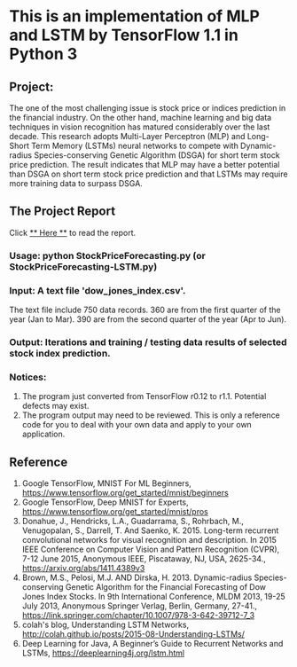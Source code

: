 # This is an implementation of MLP and LSTM by TensorFlow 1.1 in Python 3

## Project:
The one of the most challenging issue is stock price or indices prediction in the financial industry. On the other hand, machine learning and big data techniques in vision recognition has matured considerably over the last decade. This research adopts Multi-Layer Perceptron (MLP) and Long-Short Term Memory (LSTMs) neural networks to compete with Dynamic-radius Species-conserving Genetic Algorithm (DSGA) for short term stock price prediction. The result indicates that MLP may have a better potential than DSGA on short term stock price prediction and that LSTMs may require more training data to surpass DSGA. 

## The Project Report
 Click [** Here **](https://github.com/Cheng-Lin-Li/MachineLearning/blob/master/TensorFlow/ProjectReport.pdf) to read the report. 

### Usage: python StockPriceForecasting.py (or StockPriceForecasting-LSTM.py)	

### Input: A text file 'dow_jones_index.csv'.
The text file include 750 data records.  360 are from the first quarter of the year (Jan to Mar). 390 are from the second quarter of the year (Apr to Jun).

### Output: Iterations and training / testing data results of selected stock index prediction.




### Notices:

1. The program just converted from TensorFlow r0.12 to r1.1. Potential defects may exist.
2. The program output may need to be reviewed. This is only a reference code for you to deal with your own data and apply to your own application.

## Reference 
  1. Google TensorFlow, MNIST For ML Beginners, https://www.tensorflow.org/get_started/mnist/beginners
  2. Google TensorFlow, Deep MNIST for Experts, https://www.tensorflow.org/get_started/mnist/pros
  3. Donahue, J., Hendricks, L.A., Guadarrama, S., Rohrbach, M., Venugopalan, S., Darrell, T. And Saenko, K. 2015. Long-term recurrent convolutional networks for visual recognition and description. In 2015 IEEE Conference on Computer Vision and Pattern Recognition (CVPR), 7-12 June 2015, Anonymous IEEE, Piscataway, NJ, USA, 2625-34., https://arxiv.org/abs/1411.4389v3
  4. Brown, M.S., Pelosi, M.J. AND Dirska, H. 2013. Dynamic-radius Species-conserving Genetic Algorithm for the Financial Forecasting of Dow Jones Index Stocks. In 9th International Conference, MLDM 2013, 19-25 July 2013, Anonymous Springer Verlag, Berlin, Germany, 27-41., https://link.springer.com/chapter/10.1007/978-3-642-39712-7_3
  5. colah's blog, Understanding LSTM Networks, http://colah.github.io/posts/2015-08-Understanding-LSTMs/
  6. Deep Learning for Java, A Beginner’s Guide to Recurrent Networks and LSTMs, https://deeplearning4j.org/lstm.html
